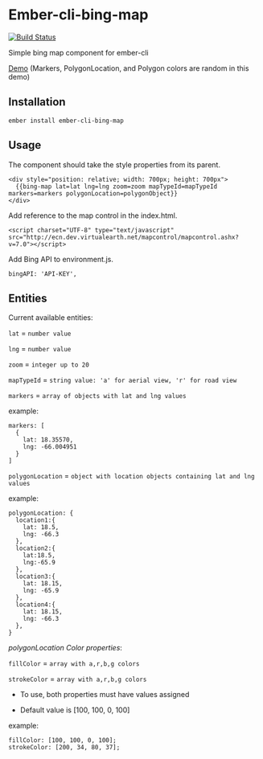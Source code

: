 # Ember-cli-bing-map
[![Build Status](https://travis-ci.org/cometaworks/ember-cli-bing-map.svg?branch=tests%2Ftravis-ci-build)](https://travis-ci.org/cometaworks/ember-cli-bing-map)

Simple bing map component for ember-cli

[Demo](http://futoricky.github.io/ember-cli-bing-map/) 
(Markers, PolygonLocation, and Polygon colors are random in this demo)

## Installation

```
ember install ember-cli-bing-map
```

## Usage

The component should take the style properties from its parent.

```
<div style="position: relative; width: 700px; height: 700px">
  {{bing-map lat=lat lng=lng zoom=zoom mapTypeId=mapTypeId markers=markers polygonLocation=polygonObject}}
</div>

```
Add reference to the map control in the index.html.

```
<script charset="UTF-8" type="text/javascript" src="http://ecn.dev.virtualearth.net/mapcontrol/mapcontrol.ashx?v=7.0"></script>
```
Add Bing API to environment.js.

```
bingAPI: 'API-KEY',
```

## Entities

Current available entities:

`lat` = `number value`

`lng` = `number value`

`zoom` = `integer up to 20`

`mapTypeId` = `string value: 'a' for aerial view, 'r' for road view `

`markers` = `array of objects with lat and lng values`

example:

```
markers: [
  {
    lat: 18.35570,
    lng: -66.004951
  }
]
```

`polygonLocation` = `object with location objects containing lat and lng values `

example:

```
polygonLocation: {
  location1:{
    lat: 18.5,
    lng: -66.3
  },
  location2:{
    lat:18.5,
    lng:-65.9
  },
  location3:{
    lat: 18.15,
    lng: -65.9
  },
  location4:{
    lat: 18.15,
    lng: -66.3
  },
}
```
_polygonLocation Color properties_:

`fillColor` = `array with a,r,b,g colors`

`strokeColor` = `array with a,r,b,g colors`

- To use, both properties must have values assigned

- Default value is [100, 100, 0, 100]

example:

```
fillColor: [100, 100, 0, 100];
strokeColor: [200, 34, 80, 37];
```
